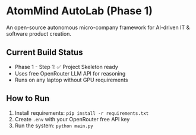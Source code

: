 # AtomMind AutoLab (Phase 1)

An open-source autonomous micro-company framework for AI-driven IT & software product creation.

## Current Build Status

- Phase 1 - Step 1: ✅ Project Skeleton ready
- Uses free OpenRouter LLM API for reasoning
- Runs on any laptop without GPU requirements

## How to Run

1. Install requirements: `pip install -r requirements.txt`
2. Create `.env` with your OpenRouter free API key
3. Run the system: `python main.py`
